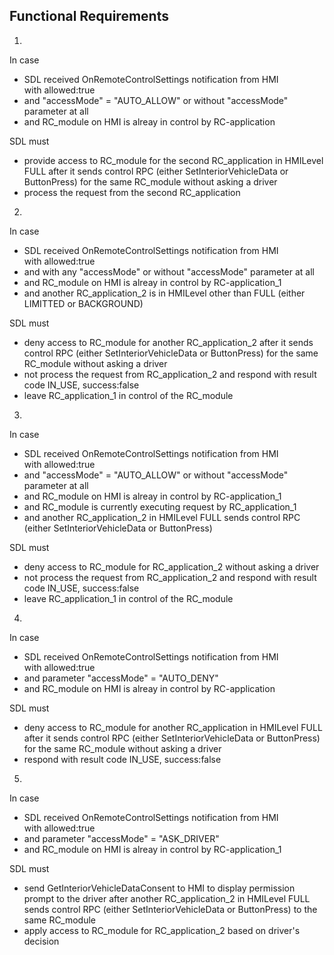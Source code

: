 ## Functional Requirements

1. 
In case
- SDL received OnRemoteControlSettings notification from HMI with allowed:true
- and "accessMode" = "AUTO_ALLOW" or without "accessMode" parameter at all
- and RC_module on HMI is alreay in control by RC-application

SDL must

- provide access to RC_module for the second RC_application in HMILevel FULL after it sends control RPC (either SetInteriorVehicleData or ButtonPress) for the same RC_module without asking a driver
- process the request from the second RC_application

2.
In case
- SDL received OnRemoteControlSettings notification from HMI with allowed:true
- and with any "accessMode" or without "accessMode" parameter at all
- and RC_module on HMI is alreay in control by RC-application_1
- and another RC_application_2 is in HMILevel other than FULL (either LIMITTED or BACKGROUND)

SDL must
- deny access to RC_module for another RC_application_2 after it sends control RPC (either SetInteriorVehicleData or ButtonPress) for the same RC_module without asking a driver
- not process the request from RC_application_2 and respond with result code IN_USE, success:false
- leave RC_application_1 in control of the RC_module

3.
In case
- SDL received OnRemoteControlSettings notification from HMI with allowed:true
- and "accessMode" = "AUTO_ALLOW" or without "accessMode" parameter at all
- and RC_module on HMI is alreay in control by RC-application_1
- and RC_module is currently executing request by RC_application_1
- and another RC_application_2 in HMILevel FULL sends control RPC (either SetInteriorVehicleData or ButtonPress)

SDL must
- deny access to RC_module for RC_application_2 without asking a driver
- not process the request from RC_application_2 and respond with result code IN_USE, success:false
- leave RC_application_1 in control of the RC_module

4. 
In case
- SDL received OnRemoteControlSettings notification from HMI with allowed:true
- and parameter "accessMode" = "AUTO_DENY" 
- and RC_module on HMI is alreay in control by RC-application

SDL must
- deny access to RC_module for another RC_application in HMILevel FULL after it sends control RPC (either SetInteriorVehicleData or ButtonPress) for the same RC_module without asking a driver
- respond with result code IN_USE, success:false

5. 
In case
- SDL received OnRemoteControlSettings notification from HMI with allowed:true
- and parameter "accessMode" = "ASK_DRIVER" 
- and RC_module on HMI is alreay in control by RC-application_1

SDL must
- send GetInteriorVehicleDataConsent to HMI to display permission prompt to the driver after another RC_application_2 in HMILevel FULL sends control RPC (either SetInteriorVehicleData or ButtonPress) to the same RC_module 
- apply access to RC_module for RC_application_2 based on driver's decision  
